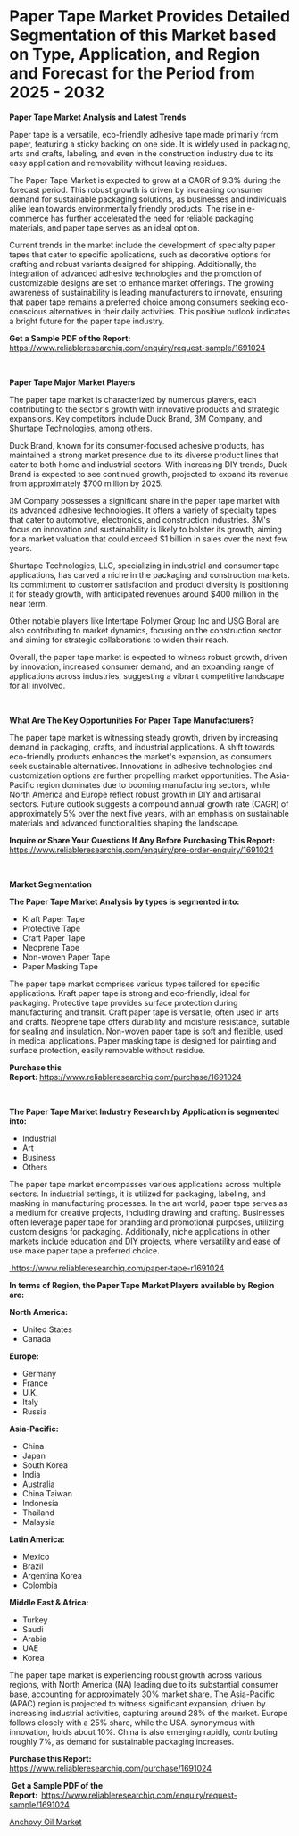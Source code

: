 <p><h1>Paper Tape Market Provides Detailed Segmentation of this Market based on Type, Application, and Region and Forecast for the Period from 2025 - 2032</h1></p><p><strong>Paper Tape Market Analysis and Latest Trends</strong></p>
<p><p>Paper tape is a versatile, eco-friendly adhesive tape made primarily from paper, featuring a sticky backing on one side. It is widely used in packaging, arts and crafts, labeling, and even in the construction industry due to its easy application and removability without leaving residues.</p><p>The Paper Tape Market is expected to grow at a CAGR of 9.3% during the forecast period. This robust growth is driven by increasing consumer demand for sustainable packaging solutions, as businesses and individuals alike lean towards environmentally friendly products. The rise in e-commerce has further accelerated the need for reliable packaging materials, and paper tape serves as an ideal option.</p><p>Current trends in the market include the development of specialty paper tapes that cater to specific applications, such as decorative options for crafting and robust variants designed for shipping. Additionally, the integration of advanced adhesive technologies and the promotion of customizable designs are set to enhance market offerings. The growing awareness of sustainability is leading manufacturers to innovate, ensuring that paper tape remains a preferred choice among consumers seeking eco-conscious alternatives in their daily activities. This positive outlook indicates a bright future for the paper tape industry.</p></p>
<p><strong>Get a Sample PDF of the Report:&nbsp;</strong> <a href="https://www.reliableresearchiq.com/enquiry/request-sample/1691024?utm_campaign=3455&utm_medium=2&utm_source=Github&utm_content=ia&utm_term=26032025&utm_id=paper-tape">https://www.reliableresearchiq.com/enquiry/request-sample/1691024</a></p>
<p>&nbsp;</p>
<p><strong>Paper Tape Major Market Players</strong></p>
<p><p>The paper tape market is characterized by numerous players, each contributing to the sector's growth with innovative products and strategic expansions. Key competitors include Duck Brand, 3M Company, and Shurtape Technologies, among others.</p><p>Duck Brand, known for its consumer-focused adhesive products, has maintained a strong market presence due to its diverse product lines that cater to both home and industrial sectors. With increasing DIY trends, Duck Brand is expected to see continued growth, projected to expand its revenue from approximately $700 million by 2025.</p><p>3M Company possesses a significant share in the paper tape market with its advanced adhesive technologies. It offers a variety of specialty tapes that cater to automotive, electronics, and construction industries. 3M's focus on innovation and sustainability is likely to bolster its growth, aiming for a market valuation that could exceed $1 billion in sales over the next few years.</p><p>Shurtape Technologies, LLC, specializing in industrial and consumer tape applications, has carved a niche in the packaging and construction markets. Its commitment to customer satisfaction and product diversity is positioning it for steady growth, with anticipated revenues around $400 million in the near term.</p><p>Other notable players like Intertape Polymer Group Inc and USG Boral are also contributing to market dynamics, focusing on the construction sector and aiming for strategic collaborations to widen their reach.</p><p>Overall, the paper tape market is expected to witness robust growth, driven by innovation, increased consumer demand, and an expanding range of applications across industries, suggesting a vibrant competitive landscape for all involved.</p></p>
<p>&nbsp;</p>
<p><strong>What Are The Key Opportunities For Paper Tape Manufacturers?</strong></p>
<p><p>The paper tape market is witnessing steady growth, driven by increasing demand in packaging, crafts, and industrial applications. A shift towards eco-friendly products enhances the market's expansion, as consumers seek sustainable alternatives. Innovations in adhesive technologies and customization options are further propelling market opportunities. The Asia-Pacific region dominates due to booming manufacturing sectors, while North America and Europe reflect robust growth in DIY and artisanal sectors. Future outlook suggests a compound annual growth rate (CAGR) of approximately 5% over the next five years, with an emphasis on sustainable materials and advanced functionalities shaping the landscape.</p></p>
<p><strong>Inquire or Share Your Questions If Any Before Purchasing This Report:</strong> <a href="https://www.reliableresearchiq.com/enquiry/pre-order-enquiry/1691024?utm_campaign=3455&utm_medium=2&utm_source=Github&utm_content=ia&utm_term=26032025&utm_id=paper-tape">https://www.reliableresearchiq.com/enquiry/pre-order-enquiry/1691024</a></p>
<p>&nbsp;</p>
<p><strong>Market Segmentation</strong></p>
<p><strong>The Paper Tape Market Analysis by types is segmented into:</strong></p>
<p><ul><li>Kraft Paper Tape</li><li>Protective Tape</li><li>Craft Paper Tape</li><li>Neoprene Tape</li><li>Non-woven Paper Tape</li><li>Paper Masking Tape</li></ul></p>
<p><p>The paper tape market comprises various types tailored for specific applications. Kraft paper tape is strong and eco-friendly, ideal for packaging. Protective tape provides surface protection during manufacturing and transit. Craft paper tape is versatile, often used in arts and crafts. Neoprene tape offers durability and moisture resistance, suitable for sealing and insulation. Non-woven paper tape is soft and flexible, used in medical applications. Paper masking tape is designed for painting and surface protection, easily removable without residue.</p></p>
<p><strong>Purchase this Report:&nbsp;</strong><a href="https://www.reliableresearchiq.com/purchase/1691024?utm_campaign=3455&utm_medium=2&utm_source=Github&utm_content=ia&utm_term=26032025&utm_id=paper-tape">https://www.reliableresearchiq.com/purchase/1691024</a></p>
<p>&nbsp;</p>
<p><strong>The Paper Tape Market Industry Research by Application is segmented into:</strong></p>
<p><ul><li>Industrial</li><li>Art</li><li>Business</li><li>Others</li></ul></p>
<p><p>The paper tape market encompasses various applications across multiple sectors. In industrial settings, it is utilized for packaging, labeling, and masking in manufacturing processes. In the art world, paper tape serves as a medium for creative projects, including drawing and crafting. Businesses often leverage paper tape for branding and promotional purposes, utilizing custom designs for packaging. Additionally, niche applications in other markets include education and DIY projects, where versatility and ease of use make paper tape a preferred choice.</p></p>
<p><a href="https://www.reliableresearchiq.com/paper-tape-r1691024?utm_campaign=3455&utm_medium=2&utm_source=Github&utm_content=ia&utm_term=26032025&utm_id=paper-tape">&nbsp;https://www.reliableresearchiq.com/paper-tape-r1691024</a></p>
<p><strong>In terms of Region, the Paper Tape Market Players available by Region are:</strong></p>
<p>
    <p> <strong> North America: </strong>
        <ul>
            <li>United States</li>
            <li>Canada</li>
        </ul>
        </p> 
    <p> <strong> Europe: </strong>
        <ul>
            <li>Germany</li>
            <li>France</li>
            <li>U.K.</li>
            <li>Italy</li>
            <li>Russia</li>
        </ul>
        </p> 
    <p> <strong> Asia-Pacific: </strong>
        <ul>
            <li>China</li>
            <li>Japan</li>
            <li>South Korea</li>
            <li>India</li>
            <li>Australia</li>
            <li>China Taiwan</li>
            <li>Indonesia</li>
            <li>Thailand</li>
            <li>Malaysia</li>
        </ul>
        </p> 
    <p> <strong> Latin America: </strong>
        <ul>
            <li>Mexico</li>
            <li>Brazil</li>
            <li>Argentina Korea</li>
            <li>Colombia</li>
        </ul>
        </p> 
    <p> <strong> Middle East & Africa: </strong>
        <ul>
            <li>Turkey</li>
            <li>Saudi</li>
            <li>Arabia</li>
            <li>UAE</li>
            <li>Korea</li>
        </ul>
    </p>
    </p>
<p><p>The paper tape market is experiencing robust growth across various regions, with North America (NA) leading due to its substantial consumer base, accounting for approximately 30% market share. The Asia-Pacific (APAC) region is projected to witness significant expansion, driven by increasing industrial activities, capturing around 28% of the market. Europe follows closely with a 25% share, while the USA, synonymous with innovation, holds about 10%. China is also emerging rapidly, contributing roughly 7%, as demand for sustainable packaging increases.</p></p>
<p><strong>Purchase this Report: </strong><a href="https://www.reliableresearchiq.com/purchase/1691024?utm_campaign=3455&utm_medium=2&utm_source=Github&utm_content=ia&utm_term=26032025&utm_id=paper-tape">https://www.reliableresearchiq.com/purchase/1691024</a></p>
<p>&nbsp;<strong>Get a Sample PDF of the Report:&nbsp;&nbsp;</strong><a href="https://www.reliableresearchiq.com/enquiry/request-sample/1691024?utm_campaign=3455&utm_medium=2&utm_source=Github&utm_content=ia&utm_term=26032025&utm_id=paper-tape">https://www.reliableresearchiq.com/enquiry/request-sample/1691024</a></p>
<p><strong></strong></p>
<p><p><a href="https://github.com/giulyankela/Market-Research-Report-List-1/blob/main/anchovy-oil-market.md?utm_campaign=3455&utm_medium=2&utm_source=Github&utm_content=ia&utm_term=26032025&utm_id=paper-tape">Anchovy Oil Market</a></p></p>